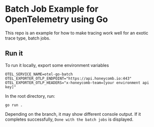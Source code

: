 # Batch Job Example for OpenTelemetry using Go

This repo is an example for how to make tracing work well for an exotic trace type, batch jobs.

## Run it

To run it locally, export some environment variables

```shell
OTEL_SERVICE_NAME=otel-go-batch
OTEL_EXPORTER_OTLP_ENDPOINT="https://api.honeycomb.io:443"
OTEL_EXPORTER_OTLP_HEADERS="x-honeycomb-team=[your environment api key]"
```

In the root directory, run: 

```shell
go run .
```

Depending on the branch, it may show different console output. 
If it completes successfully, `Done with the batch jobs` is displayed. 

<!-- OSS metadata badge - rename repo link and set status in OSSMETADATA -->
<!-- [![OSS Lifecycle](https://img.shields.io/osslifecycle/honeycombio/otel-go-batch)](https://github.com/honeycombio/home/blob/main/honeycomb-oss-lifecycle-and-practices.md) -->
